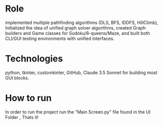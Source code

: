 # Role
implemented multiple pathfinding algorithms (DLS, BFS, IDDFS, HillClimb), Initialized the idea of unified graph solver algorithms, created Graph builders and Game classes for Sudoku/8-queens/Maze, and built both CLI/GUI testing environments with unified interfaces.
# Technologies
python, tkinter, customkinter, GitHub, Claude 3.5 Sonnet for building most GUI blocks.
# How to run
In order to run the project run the "Main Screen.py" file found in the UI Folder , Thats it!
